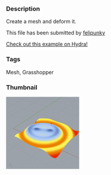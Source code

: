 ### Description 
Create a mesh and deform it.

This file has been submitted by [felipunky](https://github.com/felipunky)

[Check out this example on Hydra!](http://hydrashare.github.io/hydra/viewer?owner=felipunky&fork=hydra&id=Meshes)
### Tags 
Mesh, Grasshopper
### Thumbnail 
![Screenshot](https://raw.githubusercontent.com/felipunky/hydra/master/Meshes/thumbnail.png)
